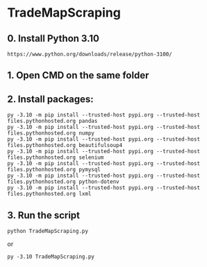# TradeMapScraping

## 0. Install Python 3.10
```
https://www.python.org/downloads/release/python-3100/
```

## 1. Open CMD on the same folder

## 2. Install packages:
```
py -3.10 -m pip install --trusted-host pypi.org --trusted-host files.pythonhosted.org pandas
py -3.10 -m pip install --trusted-host pypi.org --trusted-host files.pythonhosted.org numpy
py -3.10 -m pip install --trusted-host pypi.org --trusted-host files.pythonhosted.org beautifulsoup4
py -3.10 -m pip install --trusted-host pypi.org --trusted-host files.pythonhosted.org selenium
py -3.10 -m pip install --trusted-host pypi.org --trusted-host files.pythonhosted.org pymysql
py -3.10 -m pip install --trusted-host pypi.org --trusted-host files.pythonhosted.org python-dotenv
py -3.10 -m pip install --trusted-host pypi.org --trusted-host files.pythonhosted.org lxml
```

## 3. Run the script
```
python TradeMapScraping.py
```
or

```
py -3.10 TradeMapScraping.py
```